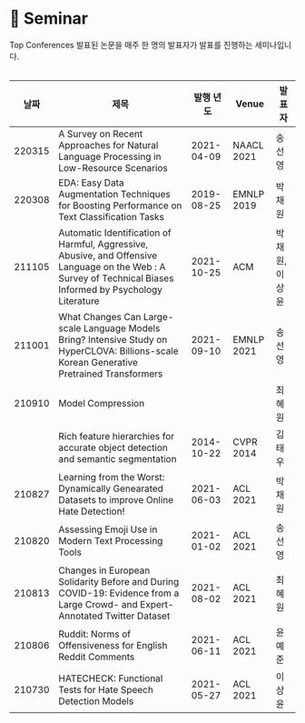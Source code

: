 📃 Seminar
===========
Top Conferences 발표된 논문을 매주 한 명의 발표자가 발표를 진행하는 세미나입니다. 
<br><br>

|날짜|제목|발행 년도|Venue|발표자|
|----|----|----|----|----|
|220315|A Survey on Recent Approaches for Natural Language Processing in Low-Resource Scenarios|2021-04-09|NAACL 2021|송선영|
|220308|EDA: Easy Data Augmentation Techniques for Boosting Performance on Text Classification Tasks|2019-08-25|EMNLP 2019|박채원|
|211105|Automatic Identification of Harmful, Aggressive, Abusive, and Offensive Language on the Web : A Survey of Technical Biases Informed by Psychology Literature|2021-10-25|ACM|박채원,이상윤|
|211001|What Changes Can Large-scale Language Models Bring? Intensive Study on HyperCLOVA: Billions-scale Korean Generative Pretrained Transformers|2021-09-10|EMNLP 2021|송선영|
|210910|Model Compression|||최혜원|
|      |Rich feature hierarchies for accurate object detection and semantic segmentation|2014-10-22|CVPR 2014|김태우|
|210827|Learning from the Worst: Dynamically Genearated Datasets to improve Online Hate Detection!|2021-06-03|ACL 2021|박채원|
|210820|Assessing Emoji Use in Modern Text Processing Tools|2021-01-02|ACL 2021|송선영|
|210813|Changes in European Solidarity Before and During COVID-19: Evidence from a Large Crowd- and Expert-Annotated Twitter Dataset|2021-08-02|ACL 2021|최혜원|
|210806|Ruddit: Norms of Offensiveness for English Reddit Comments|2021-06-11|ACL 2021|윤예준|
|210730|HATECHECK: Functional Tests for Hate Speech Detection Models|2021-05-27|ACL 2021|이상윤|
